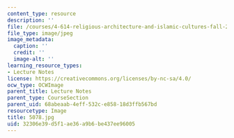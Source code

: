```yaml
---
content_type: resource
description: ''
file: /courses/4-614-religious-architecture-and-islamic-cultures-fall-2002/32306e39d5f1ae36a9b6be437ee96005_5078.jpg
file_type: image/jpeg
image_metadata:
  caption: ''
  credit: ''
  image-alt: ''
learning_resource_types:
- Lecture Notes
license: https://creativecommons.org/licenses/by-nc-sa/4.0/
ocw_type: OCWImage
parent_title: Lecture Notes
parent_type: CourseSection
parent_uid: 68abeaab-4eff-532c-e858-18d3ffb567bd
resourcetype: Image
title: 5078.jpg
uid: 32306e39-d5f1-ae36-a9b6-be437ee96005
---
```

